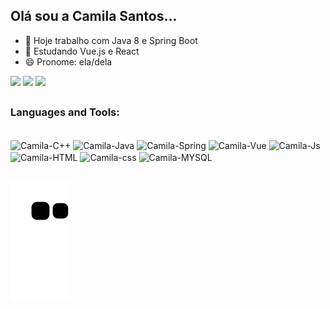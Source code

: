 ## Olá sou a Camila Santos...

- 🔭 Hoje trabalho com Java 8 e Spring Boot
- 🌱 Estudando Vue.js e React
- 😄 Pronome: ela/dela


 <div>
  <a href="https://instagram.com/camila_psantos" target="_blank"><img src="https://img.shields.io/badge/-Instagram-%23E4405F?style=for-the-badge&logo=instagram&logoColor=white" target="_blank"></a>
  <a href="https://www.linkedin.com/in/camila-p-santos" target="_blank"><img src="https://img.shields.io/badge/-LinkedIn-%230077B5?style=for-the-badge&logo=linkedin&logoColor=white" target="_blank"></a> <a href = "mailto:camilapersant@gmail.com"><img src="https://img.shields.io/badge/-Gmail-%23333?style=for-the-badge&logo=gmail&logoColor=white" target="_blank"></a>
</div>  

  ##
  
 <!--
 <div>
  <a href="https://github.com/camilapersant"><img height="180em" src="![Aryclenio GitHub Stats](https://github-readme-stats.vercel.app/api?username=camilapersant&show_icons=true)"/>
    

</div>
  
  ##-->

  ### Languages and Tools:
 <div style="display: inline_block"><br>
  <img align="center" alt="Camila-C++" height="50" width="140" src="https://img.shields.io/badge/C%2B%2B-00599C?style=for-the-badge&logo=c%2B%2B&logoColor=white">
  <img align="center" alt="Camila-Java" height="50" width="140" src="https://img.shields.io/badge/Java-ED8B00?style=for-the-badge&logo=java&logoColor=white">
  <img align="center" alt="Camila-Spring" height="50" width="140" src="https://img.shields.io/badge/Spring-6DB33F?style=for-the-badge&logo=spring&logoColor=white">
  <img align="center" alt="Camila-Vue" height="50" width="150" src="https://img.shields.io/badge/Vue.js-35495E?style=for-the-badge&logo=vue.js&logoColor=4FC08D">
  <img align="center" alt="Camila-Js" height="50" width="140" src="https://img.shields.io/badge/JavaScript-323330?style=for-the-badge&logo=javascript&logoColor=F7DF1E">
  <img align="center" alt="Camila-HTML" height="50" width="140" src="https://img.shields.io/badge/HTML-239120?style=for-the-badge&logo=html5&logoColor=white">
  <img align="center" alt="Camila-css" height="50" width="140" src="https://img.shields.io/badge/CSS3-1572B6?style=for-the-badge&logo=css3&logoColor=white">
  <img align="center" alt="Camila-MYSQL" height="50" width="140" src="https://img.shields.io/badge/MySQL-00000F?style=for-the-badge&logo=mysql&logoColor=white">
  <!--<code><img height="20" src="https://raw.githubusercontent.com/github/explore/80688e429a7d4ef2fca1e82350fe8e3517d3494d/topics/javascript/javascript.png"></code>
  <code><img height="20" src="https://raw.githubusercontent.com/github/explore/80688e429a7d4ef2fca1e82350fe8e3517d3494d/topics/typescript/typescript.png"></code>
  <code><img height="20" src="https://raw.githubusercontent.com/github/explore/80688e429a7d4ef2fca1e82350fe8e3517d3494d/topics/react/react.png"></code>
  <code><img height="20" src="https://raw.githubusercontent.com/github/explore/80688e429a7d4ef2fca1e82350fe8e3517d3494d/topics/nodejs/nodejs.png"></code>
  <code><img height="20" src="https://raw.githubusercontent.com/github/explore/80688e429a7d4ef2fca1e82350fe8e3517d3494d/topics/vue/vue.png"></code>
  <code><img height="20" src="https://raw.githubusercontent.com/github/explore/80688e429a7d4ef2fca1e82350fe8e3517d3494d/topics/cpp/cpp.png"></code>
  <code><img height="20" src="https://raw.githubusercontent.com/github/explore/80688e429a7d4ef2fca1e82350fe8e3517d3494d/topics/mysql/mysql.png"></code>
  <code><img height="20" src="https://raw.githubusercontent.com/github/explore/80688e429a7d4ef2fca1e82350fe8e3517d3494d/topics/git/git.png"></code>
  <code><img height="20" src="https://raw.githubusercontent.com/github/explore/80688e429a7d4ef2fca1e82350fe8e3517d3494d/topics/terminal/terminal.png"></code>-->
</div>

  ##
  
  ![Snake animation](https://github.com/rafaballerini/rafaballerini/blob/output/github-contribution-grid-snake.svg)

